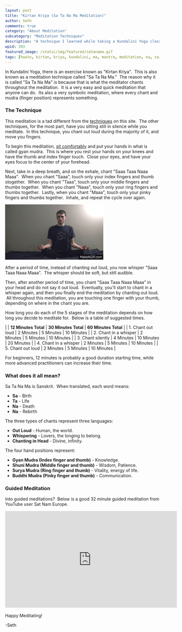 ```yaml
---
layout: post
title: "Kirtan Kriya (Sa Ta Na Ma Meditation)"
author: Seth
comments: true
category: "About Meditation"
subcategory: "Meditation Techniques"
description: "A technique I learned while taking a Kundalini Yoga class."
wpid: 393
featured_image: /static/img/featured/satanama.gif
tags: [howto, kirtan, kriya, kundalini, ma, mantra, meditation, na, sa, sanskrit, ta, technique, video, yoga, YouTube]
---
```


In Kundalini Yoga, there is an exercise known as "Kirtan Kriya".  This is also known as a meditation technique called "Sa Ta Na Ma."  The reason why it is called "Sa Ta Na Ma" is because that is what the meditator chants throughout the meditation.  It is a very easy and quick meditation that anyone can do.  Its also a very symbolic meditation, where every chant and mudra (finger position) represents something.

<!--more-->

### The Technique

This meditation is a tad different from the [techniques](/category/about-meditation/meditation-techniques/) on this site.  The other techniques, for the most part, have you sitting still in silence while you meditate.  In this technique, you chant out loud during the majority of it, and move you fingers.

To begin this meditation, [sit comfortably](/about-meditation/meditation-postures/) and put your hands in what is called gyan mudra.  This is where you rest your hands on your knees and have the thumb and index finger touch.  Close your eyes, and have your eyes focus to the center of your forehead.

Next, take in a deep breath, and on the exhale, chant "Saaa Taaa Naaa Maaa".  When you chant "Saaa", touch only your index fingers and thumb stogether.  When you chant "Taaa", touch only your middle fingers and thumbs together.  When you chant "Naaa", touch only your ring fingers and thumbs together.  Lastly, when you chant "Maaa", touch only your pinky fingers and thumbs together.  Inhale, and repeat the cycle over again.

[![How to move your fingers during the meditation, sped up.](/static/img/featured/satanama.gif)](/static/img/featured/satanama.gif)

After a period of time, instead of chanting out loud, you now whisper "Saaa Taaa Naaa Maaa".  The whisper should be soft, but still audible.

Then, after another period of time, you chant "Saaa Taaa Naaa Maaa" in your head and do not say it out loud.  Eventually, you'll start to chant in a whisper again, and then you finally end the meditation by chanting out loud.  All throughout this meditation, you are touching one finger with your thumb, depending on where in the chant you are.

How long you do each of the 5 stages of the meditation depends on how long you decide to meditate for.  Below is a table of suggested times.

| | **12 Minutes Total** | **30 Minutes Total** | **60 Minutes Total** |
| 1. Chant out loud | 2 Minutes | 5 Minutes | 10 Minutes |
| 2. Chant in a whisper | 2 Minutes | 5 Minutes | 10 Minutes |
| 3. Chant silently | 4 Minutes | 10 Minutes | 20 Minutes |
| 4. Chant in a whisper | 2 Minutes | 5 Minutes | 10 Minutes |
| 5. Chant out loud | 2 Minutes | 5 Minutes | 10 Minutes |

For beginners, 12 minutes is probably a good duration starting time, while more advanced practitioners can increase their time.

### What does it all mean?
Sa Ta Na Ma is Sanskrit.  When translated, each word means:

* **Sa** - Birth
* **Ta** - Life
* **Na** - Death
* **Na** - Rebirth

The three types of chants represent three languages:

* **Out Loud** - Human, the world.
* **Whispering** - Lovers, the longing to belong.
* **Chanting in Head** - Divine, infinity.

The four hand positions represent:

* **Gyan Mudra (Index finger and thumb)** - Knowledge.
* **Shuni Mudra (Middle finger and thumb)** - Wisdom, Patience.
* **Surya Mudra (Ring finger and thumb)** - Vitality, energy of life.
* **Buddhi Mudra (Pinky finger and thumb)** - Communication.

### Guided Meditation

Into guided meditations?  Below is a good 32 minute guided meditation from YouTube user Sat Nam Europe.

<iframe src="https://www.youtube.com/embed/GiKkM9VywzE" width="560" height="315" frameborder="0" allowfullscreen="allowfullscreen"></iframe>

Happy Meditating!

-Seth
